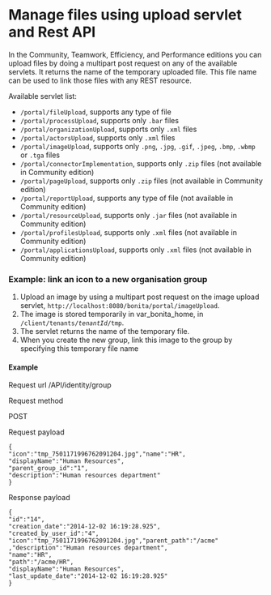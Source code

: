 # Manage files using upload servlet and Rest API

In the Community, Teamwork, Efficiency, and Performance editions
you can upload files by doing a multipart post request on any of the available servlets.
It returns the name of the temporary uploaded file.
This file name can be used to link those files with any REST resource.

Available servlet list:

* `/portal/fileUpload`, supports any type of file
* `/portal/processUpload`, supports only `.bar` files
* `/portal/organizationUpload`, supports only `.xml` files
* `/portal/actorsUpload`, supports only `.xml` files
* `/portal/imageUpload`, supports only `.png`, `.jpg`, `.gif`, `.jpeg`, `.bmp`, `.wbmp` or `.tga` files
* `/portal/connectorImplementation`, supports only `.zip` files (not available in Community edition)
* `/portal/pageUpload`, supports only `.zip` files (not available in Community edition)
* `/portal/reportUpload`, supports any type of file (not available in Community edition)
* `/portal/resourceUpload`, supports only `.jar` files (not available in Community edition)
* `/portal/profilesUpload`, supports only `.xml` files (not available in Community edition)
* `/portal/applicationsUpload`, supports only `.xml` files (not available in Community edition)

### Example: link an icon to a new organisation group

1. Upload an image by using a multipart post request on the image upload servlet, `http://localhost:8080/bonita/portal/imageUpload`.
2. The image is stored temporarily in var\_bonita\_home, in `/client/tenants/`_`tenantId`_`/tmp`.
3. The servlet returns the name of the temporary file.
4. When you create the new group, link this image to the group by specifying this temporary file name

#### Example
Request url
/API/identity/group

Request method

POST

Request payload

    {
    "icon":"tmp_7501171996762091204.jpg","name":"HR",
    "displayName":"Human Resources",
    "parent_group_id":"1",
    "description":"Human resources department"
    }

Response payload

    {
    "id":"14",
    "creation_date":"2014-12-02 16:19:28.925",
    "created_by_user_id":"4",
    "icon":"tmp_7501171996762091204.jpg","parent_path":"/acme"
    ,"description":"Human resources department",
    "name":"HR",
    "path":"/acme/HR",
    "displayName":"Human Resources",
    "last_update_date":"2014-12-02 16:19:28.925"
    }